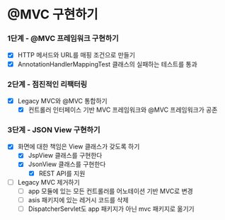 # @MVC 구현하기

### 1단계 - @MVC 프레임워크 구현하기
- [x] HTTP 메서드와 URL를 매핑 조건으로 만들기
- [x] AnnotationHandlerMappingTest 클래스의 실패하는 테스트를 통과

### 2단계 -  점진적인 리팩터링
- [x] Legacy MVC와 @MVC 통합하기
  - [x] 컨트롤러 인터페이스 기반 MVC 프레임워크와 @MVC 프레임워크가 공존

### 3단계 - JSON View 구현하기
- [x] 화면에 대한 책임은 View 클래스가 갖도록 하기
  - [x] JspView 클래스를 구현한다
  - [x] JsonView 클래스를 구현한다
    -  [x] REST API를 지원
- [ ] Legacy MVC 제거하기
  - [ ] app 모듈에 있는 모든 컨트롤러를 어노테이션 기반 MVC로 변경
  - [ ] asis 패키지에 있는 레거시 코드를 삭제
  - [ ] DispatcherServlet도 app 패키지가 아닌 mvc 패키지로 옮기기
